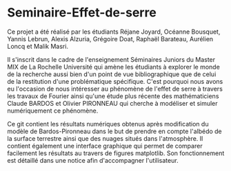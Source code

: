 # Seminaire-Effet-de-serre

Ce projet a été réalisé par les étudiants Réjane Joyard, Océanne Bousquet, Yannis Lebrun, Alexis Alzuria, Grégoire Doat, Raphaël Barateau, Aurélien Loncq et Malik Masri.

Il s'inscrit dans le cadre de l'enseignement Séminaires Juniors du Master MIX de La Rochelle Université qui amène les étudiants à explorer le monde de la recherche aussi bien d'un point de vue bibliographique
que de celui de la restitution d'une problématique spécifique.
C'est pourquoi nous avons eu l'occasion de nous intéresser au phénomène de l'effet de serre à travers les travaux de Fourier ainsi qu'une étude plus récente des mathématiciens Claude BARDOS et Olivier PIRONNEAU 
qui cherche à modéliser et simuler numériquement ce phénomène.

Ce git contient les résultats numériques obtenus après modification du modèle de Bardos-Pironneau dans le but de prendre en compte l'albédo de la surface terrestre ainsi que des nuages situés dans l'atmosphère.
Il contient également une interface graphique qui permet de comparer facilement les résultats au travers de figures matplotlib. Son fonctionnement est détaillé dans une notice afin d'accompagner l'utilisateur.
